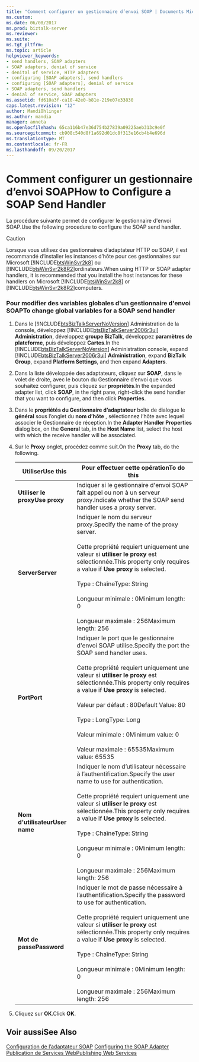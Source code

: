 ```yaml
---
title: "Comment configurer un gestionnaire d’envoi SOAP | Documents Microsoft"
ms.custom: 
ms.date: 06/08/2017
ms.prod: biztalk-server
ms.reviewer: 
ms.suite: 
ms.tgt_pltfrm: 
ms.topic: article
helpviewer_keywords:
- send handlers, SOAP adapters
- SOAP adapters, denial of service
- denital of service, HTTP adapters
- configuring [SOAP adapters], send handlers
- configuring [SOAP adapters], denial of service
- SOAP adapters, send handlers
- denial of service, SOAP adapters
ms.assetid: fd610a3f-ca10-42e0-b81e-219e07e33830
caps.latest.revision: "12"
author: MandiOhlinger
ms.author: mandia
manager: anneta
ms.openlocfilehash: 65ca116b47e36d754b27839a09225aeb313c9e0f
ms.sourcegitcommit: cb908c540d8f1a692d01dc8f313e16cb4b4e696d
ms.translationtype: MT
ms.contentlocale: fr-FR
ms.lasthandoff: 09/20/2017
---
```

# <a name="how-to-configure-a-soap-send-handler"></a><span data-ttu-id="744bd-102">Comment configurer un gestionnaire d’envoi SOAP</span><span class="sxs-lookup"><span data-stu-id="744bd-102">How to Configure a SOAP Send Handler</span></span>
<span data-ttu-id="744bd-103">La procédure suivante permet de configurer le gestionnaire d'envoi SOAP.</span><span class="sxs-lookup"><span data-stu-id="744bd-103">Use the following procedure to configure the SOAP send handler.</span></span>  
  
> [!CAUTION]
>  <span data-ttu-id="744bd-104">Lorsque vous utilisez des gestionnaires d’adaptateur HTTP ou SOAP, il est recommandé d’installer les instances d’hôte pour ces gestionnaires sur Microsoft [!INCLUDE[btsWinSvr2k8](../includes/btswinsvr2k8-md.md)] ou [!INCLUDE[btsWinSvr2k8R2](../includes/btswinsvr2k8r2-md.md)]ordinateurs.</span><span class="sxs-lookup"><span data-stu-id="744bd-104">When using HTTP or SOAP adapter handlers, it is recommended that you install the host instances for these handlers on Microsoft [!INCLUDE[btsWinSvr2k8](../includes/btswinsvr2k8-md.md)] or [!INCLUDE[btsWinSvr2k8R2](../includes/btswinsvr2k8r2-md.md)]computers.</span></span>  
  
### <a name="to-change-global-variables-for-a-soap-send-handler"></a><span data-ttu-id="744bd-105">Pour modifier des variables globales d'un gestionnaire d'envoi SOAP</span><span class="sxs-lookup"><span data-stu-id="744bd-105">To change global variables for a SOAP send handler</span></span>  
  
1.  <span data-ttu-id="744bd-106">Dans le [!INCLUDE[btsBizTalkServerNoVersion](../includes/btsbiztalkservernoversion-md.md)] Administration de la console, développez [!INCLUDE[btsBizTalkServer2006r3ui](../includes/btsbiztalkserver2006r3ui-md.md)] **Administration**, développez **groupe BizTalk**, développez **paramètres de plateforme**, puis développez **Cartes**.</span><span class="sxs-lookup"><span data-stu-id="744bd-106">In the [!INCLUDE[btsBizTalkServerNoVersion](../includes/btsbiztalkservernoversion-md.md)] Administration console, expand [!INCLUDE[btsBizTalkServer2006r3ui](../includes/btsbiztalkserver2006r3ui-md.md)] **Administration**, expand **BizTalk Group**, expand **Platform Settings**, and then expand **Adapters**.</span></span>  
  
2.  <span data-ttu-id="744bd-107">Dans la liste développée des adaptateurs, cliquez sur **SOAP**, dans le volet de droite, avec le bouton du Gestionnaire d’envoi que vous souhaitez configurer, puis cliquez sur **propriétés**.</span><span class="sxs-lookup"><span data-stu-id="744bd-107">In the expanded adapter list, click **SOAP**, in the right pane, right-click the send handler that you want to configure, and then click **Properties**.</span></span>  
  
3.  <span data-ttu-id="744bd-108">Dans le **propriétés du Gestionnaire d’adaptateur** boîte de dialogue le **général** sous l’onglet du **nom d’hôte** , sélectionnez l’hôte avec lequel associer le Gestionnaire de réception.</span><span class="sxs-lookup"><span data-stu-id="744bd-108">In the **Adapter Handler Properties** dialog box, on the **General** tab, in the **Host Name** list, select the host with which the receive handler will be associated.</span></span>  
  
4.  <span data-ttu-id="744bd-109">Sur le **Proxy** onglet, procédez comme suit.</span><span class="sxs-lookup"><span data-stu-id="744bd-109">On the **Proxy** tab, do the following.</span></span>  
  
    |<span data-ttu-id="744bd-110">Utiliser</span><span class="sxs-lookup"><span data-stu-id="744bd-110">Use this</span></span>|<span data-ttu-id="744bd-111">Pour effectuer cette opération</span><span class="sxs-lookup"><span data-stu-id="744bd-111">To do this</span></span>|  
    |--------------|----------------|  
    |<span data-ttu-id="744bd-112">**Utiliser le proxy**</span><span class="sxs-lookup"><span data-stu-id="744bd-112">**Use proxy**</span></span>|<span data-ttu-id="744bd-113">Indiquer si le gestionnaire d'envoi SOAP fait appel ou non à un serveur proxy.</span><span class="sxs-lookup"><span data-stu-id="744bd-113">Indicate whether the SOAP send handler uses a proxy server.</span></span>|  
    |<span data-ttu-id="744bd-114">**Server**</span><span class="sxs-lookup"><span data-stu-id="744bd-114">**Server**</span></span>|<span data-ttu-id="744bd-115">Indiquer le nom du serveur proxy.</span><span class="sxs-lookup"><span data-stu-id="744bd-115">Specify the name of the proxy server.</span></span><br /><br /> <span data-ttu-id="744bd-116">Cette propriété requiert uniquement une valeur si **utiliser le proxy** est sélectionnée.</span><span class="sxs-lookup"><span data-stu-id="744bd-116">This property only requires a value if **Use proxy** is selected.</span></span><br /><br /> <span data-ttu-id="744bd-117">Type : Chaîne</span><span class="sxs-lookup"><span data-stu-id="744bd-117">Type: String</span></span><br /><br /> <span data-ttu-id="744bd-118">Longueur minimale : 0</span><span class="sxs-lookup"><span data-stu-id="744bd-118">Minimum length: 0</span></span><br /><br /> <span data-ttu-id="744bd-119">Longueur maximale : 256</span><span class="sxs-lookup"><span data-stu-id="744bd-119">Maximum length: 256</span></span>|  
    |<span data-ttu-id="744bd-120">**Port**</span><span class="sxs-lookup"><span data-stu-id="744bd-120">**Port**</span></span>|<span data-ttu-id="744bd-121">Indiquer le port que le gestionnaire d'envoi SOAP utilise.</span><span class="sxs-lookup"><span data-stu-id="744bd-121">Specify the port the SOAP send handler uses.</span></span><br /><br /> <span data-ttu-id="744bd-122">Cette propriété requiert uniquement une valeur si **utiliser le proxy** est sélectionnée.</span><span class="sxs-lookup"><span data-stu-id="744bd-122">This property only requires a value if **Use proxy** is selected.</span></span><br /><br /> <span data-ttu-id="744bd-123">Valeur par défaut : 80</span><span class="sxs-lookup"><span data-stu-id="744bd-123">Default Value: 80</span></span><br /><br /> <span data-ttu-id="744bd-124">Type : Long</span><span class="sxs-lookup"><span data-stu-id="744bd-124">Type: Long</span></span><br /><br /> <span data-ttu-id="744bd-125">Valeur minimale : 0</span><span class="sxs-lookup"><span data-stu-id="744bd-125">Minimum value: 0</span></span><br /><br /> <span data-ttu-id="744bd-126">Valeur maximale : 65535</span><span class="sxs-lookup"><span data-stu-id="744bd-126">Maximum value: 65535</span></span>|  
    |<span data-ttu-id="744bd-127">**Nom d'utilisateur**</span><span class="sxs-lookup"><span data-stu-id="744bd-127">**User name**</span></span>|<span data-ttu-id="744bd-128">Indiquer le nom d’utilisateur nécessaire à l’authentification.</span><span class="sxs-lookup"><span data-stu-id="744bd-128">Specify the user name to use for authentication.</span></span><br /><br /> <span data-ttu-id="744bd-129">Cette propriété requiert uniquement une valeur si **utiliser le proxy** est sélectionnée.</span><span class="sxs-lookup"><span data-stu-id="744bd-129">This property only requires a value if **Use proxy** is selected.</span></span><br /><br /> <span data-ttu-id="744bd-130">Type : Chaîne</span><span class="sxs-lookup"><span data-stu-id="744bd-130">Type: String</span></span><br /><br /> <span data-ttu-id="744bd-131">Longueur minimale : 0</span><span class="sxs-lookup"><span data-stu-id="744bd-131">Minimum length: 0</span></span><br /><br /> <span data-ttu-id="744bd-132">Longueur maximale : 256</span><span class="sxs-lookup"><span data-stu-id="744bd-132">Maximum length: 256</span></span>|  
    |<span data-ttu-id="744bd-133">**Mot de passe**</span><span class="sxs-lookup"><span data-stu-id="744bd-133">**Password**</span></span>|<span data-ttu-id="744bd-134">Indiquer le mot de passe nécessaire à l’authentification.</span><span class="sxs-lookup"><span data-stu-id="744bd-134">Specify the password to use for authentication.</span></span><br /><br /> <span data-ttu-id="744bd-135">Cette propriété requiert uniquement une valeur si **utiliser le proxy** est sélectionnée.</span><span class="sxs-lookup"><span data-stu-id="744bd-135">This property only requires a value if **Use proxy** is selected.</span></span><br /><br /> <span data-ttu-id="744bd-136">Type : Chaîne</span><span class="sxs-lookup"><span data-stu-id="744bd-136">Type: String</span></span><br /><br /> <span data-ttu-id="744bd-137">Longueur minimale : 0</span><span class="sxs-lookup"><span data-stu-id="744bd-137">Minimum length: 0</span></span><br /><br /> <span data-ttu-id="744bd-138">Longueur maximale : 256</span><span class="sxs-lookup"><span data-stu-id="744bd-138">Maximum length: 256</span></span>|  
  
5.  <span data-ttu-id="744bd-139">Cliquez sur **OK**.</span><span class="sxs-lookup"><span data-stu-id="744bd-139">Click **OK**.</span></span>  
  
## <a name="see-also"></a><span data-ttu-id="744bd-140">Voir aussi</span><span class="sxs-lookup"><span data-stu-id="744bd-140">See Also</span></span>  
 <span data-ttu-id="744bd-141">[Configuration de l’adaptateur SOAP](../core/configuring-the-soap-adapter.md) </span><span class="sxs-lookup"><span data-stu-id="744bd-141">[Configuring the SOAP Adapter](../core/configuring-the-soap-adapter.md) </span></span>  
 [<span data-ttu-id="744bd-142">Publication de Services Web</span><span class="sxs-lookup"><span data-stu-id="744bd-142">Publishing Web Services</span></span>](../core/publishing-web-services.md)